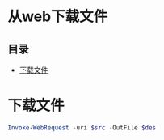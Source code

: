 # 从web下载文件

## 目录

-   [下载文件](#下载文件)

# 下载文件

```powershell
Invoke-WebRequest -uri $src -OutFile $des
```
